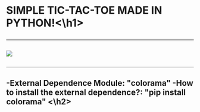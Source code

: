 <h1>SIMPLE TIC-TAC-TOE MADE IN PYTHON!<\h1>
<hr>
<image src="tictactoe.png">
<hr>
<h2>
-External Dependence Module: "colorama"
-How to install the external dependence?:
	"pip install colorama"
<\h2>

